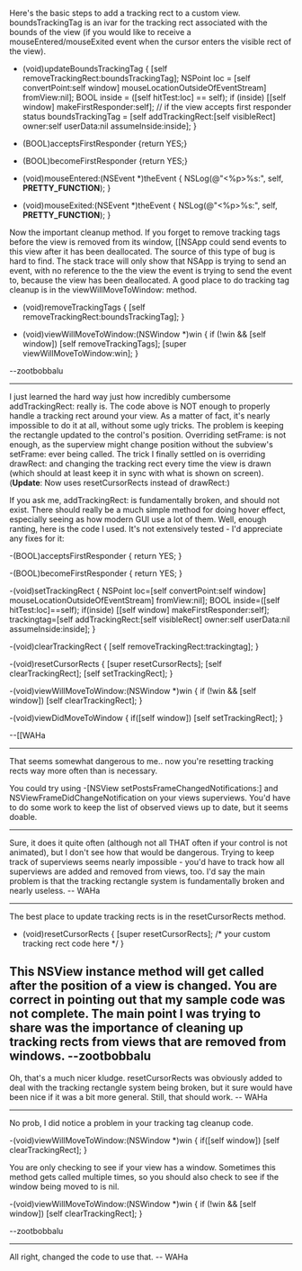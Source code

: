 Here's the basic steps to add a tracking rect to a custom view.     boundsTrackingTag is an ivar for the tracking rect associated with the bounds of the view (if you would like to receive a mouseEntered/mouseExited event when the cursor enters the visible rect of the view).

    
 - (void)updateBoundsTrackingTag {
     [self removeTrackingRect:boundsTrackingTag];
     NSPoint loc = [self convertPoint:self window] mouseLocationOutsideOfEventStream] fromView:nil];
     BOOL inside = ([self hitTest:loc] == self);
     if (inside) [[self window] makeFirstResponder:self]; // if the view accepts first responder status
     boundsTrackingTag = [self addTrackingRect:[self visibleRect] owner:self userData:nil assumeInside:inside];
 }
 
 - (BOOL)acceptsFirstResponder {return YES;}
 - (BOOL)becomeFirstResponder {return YES;}
 
 - (void)mouseEntered:(NSEvent *)theEvent {
     NSLog(@"<%p>%s:", self, __PRETTY_FUNCTION__);
 }
 
 - (void)mouseExited:(NSEvent *)theEvent {
     NSLog(@"<%p>%s:", self, __PRETTY_FUNCTION__);
 }


Now the important cleanup method. If you forget to remove tracking tags before the view is removed from its window, [[NSApp could send events to this view after it has been deallocated. The source of this type of bug is hard to find. The stack trace will only show that NSApp is trying to send an event, with no reference to the the view the event is trying to send the event to, because the view has been deallocated. A good place to do tracking tag cleanup is in the     viewWillMoveToWindow: method.

    
 - (void)removeTrackingTags {
     [self removeTrackingRect:boundsTrackingTag];
 }
 
 - (void)viewWillMoveToWindow:(NSWindow *)win {
     if (!win && [self window]) [self removeTrackingTags];
     [super viewWillMoveToWindow:win];
 }


--zootbobbalu

----

I just learned the hard way just how incredibly cumbersome addTrackingRect: really is. The code above is NOT enough to properly handle a tracking rect around your view. As a matter of fact, it's nearly impossible to do it at all, without some ugly tricks. The problem is keeping the rectangle updated to the control's position. Overriding setFrame: is not enough, as the superview might change position without the subview's setFrame: ever being called. The trick I finally settled on is overriding drawRect: and changing the tracking rect every time the view is drawn (which should at least keep it in sync with what is shown on screen). (**Update**: Now uses     resetCursorRects instead of     drawRect:)

If you ask me, addTrackingRect: is fundamentally broken, and should not exist. There should really be a much simple method for doing hover effect, especially seeing as how modern GUI use a lot of them. Well, enough ranting, here is the code I used. It's not extensively tested - I'd appreciate any fixes for it:

    
 -(BOOL)acceptsFirstResponder { return YES; }
 
 -(BOOL)becomeFirstResponder { return YES; }
 
 -(void)setTrackingRect
 {
 	NSPoint loc=[self convertPoint:self window] mouseLocationOutsideOfEventStream] fromView:nil];
 	BOOL inside=([self hitTest:loc]==self);
 	if(inside) [[self window] makeFirstResponder:self];
 	trackingtag=[self addTrackingRect:[self visibleRect] owner:self userData:nil assumeInside:inside];
 }
 
 -(void)clearTrackingRect
 {
 	[self removeTrackingRect:trackingtag];
 }
 
 -(void)resetCursorRects
 {
 	[super resetCursorRects];
 	[self clearTrackingRect];
 	[self setTrackingRect];
 }
 
 -(void)viewWillMoveToWindow:(NSWindow *)win
 {
 	if (!win && [self window]) [self clearTrackingRect];
 }
 
 -(void)viewDidMoveToWindow
 {
 	if([self window]) [self setTrackingRect];
 }


--[[WAHa

----
That seems somewhat dangerous to me.. now you're resetting tracking rects way more often than is necessary.

You could try using -[NSView setPostsFrameChangedNotifications:] and NSViewFrameDidChangeNotification on your views superviews.  You'd have to do some work to keep the list of observed views up to date, but it seems doable.


----
Sure, it does it quite often (although not all THAT often if your control is not animated), but I don't see how that would be dangerous. Trying to keep track of superviews seems nearly impossible - you'd have to track how all superviews are added and removed from views, too. I'd say the main problem is that the tracking rectangle system is fundamentally broken and nearly useless. -- WAHa

----

The best place to update tracking rects is in the     resetCursorRects method.

    
 - (void)resetCursorRects {
     [super resetCursorRects];
     /*
         your custom tracking rect code here
     */
 }


This NSView instance method will get called after the position of a view is changed. You are correct in pointing out that my sample code was not complete. The main point I was trying to share was the importance of cleaning up tracking rects from views that are removed from windows.  --zootbobbalu
----

Oh, that's a much nicer kludge.      resetCursorRects was obviously added to deal with the tracking rectangle system being broken, but it sure would have been nice if it was a bit more general. Still, that should work. -- WAHa

----

No prob, I did notice a problem in your tracking tag cleanup code.

    
 -(void)viewWillMoveToWindow:(NSWindow *)win
 {
 	if([self window]) [self clearTrackingRect];
 }
 
 
 You are only checking to see if your view has a window. Sometimes this method gets called multiple times, so you should also check to see if the window being moved to is     nil. 
 
     
 -(void)viewWillMoveToWindow:(NSWindow *)win
 {
 	if (!win && [self window]) [self clearTrackingRect];
 }


--zootbobbalu


----

All right, changed the code to use that. -- WAHa
